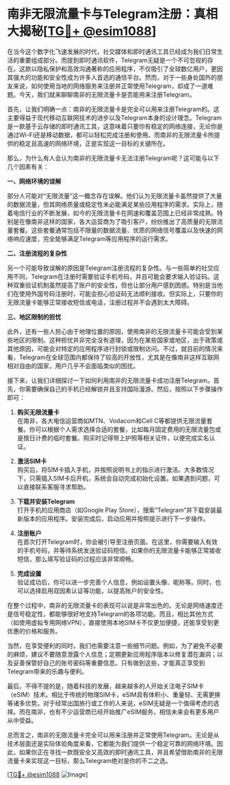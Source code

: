 # 南非无限流量卡与Telegram注册：真相大揭秘[[TG💪+ @esim1088](https://t.me/s/esim1088)]

在当今这个数字化飞速发展的时代，社交媒体和即时通讯工具已经成为我们日常生活的重要组成部分。而提到即时通讯软件，Telegram无疑是一个不可忽视的存在。这款以隐私保护和高效沟通著称的应用程序，不仅吸引了全球数亿用户，更因其强大的功能和安全性成为许多人首选的通信平台。然而，对于一些身处国外的朋友来说，如何使用当地的网络服务来注册并正常使用Telegram，却成了一道难题。今天，我们就来聊聊南非的无限流量卡是否能用来注册Telegram。

首先，让我们明确一点：南非的无限流量卡是完全可以用来注册Telegram的。这主要得益于现代移动互联网技术的进步以及Telegram本身的设计理念。Telegram是一款基于云存储的即时通讯工具，这意味着只要你有稳定的网络连接，无论你是通过Wi-Fi还是移动数据，都可以轻松完成注册和使用。而南非的无限流量卡所提供的稳定且高速的网络环境，正是实现这一目标的关键所在。

那么，为什么有人会认为南非的无限流量卡无法注册Telegram呢？这可能与以下几个因素有关：

**一、网络环境的误解**

部分人可能对“无限流量”这一概念存在误解。他们认为无限流量卡虽然提供了大量的数据流量，但其网络质量或稳定性未必能满足某些应用程序的需求。实际上，随着电信行业的不断发展，如今的无限流量卡在网速和覆盖范围上已经非常成熟。特别是在像南非这样的国家，各大运营商为了吸引客户，纷纷推出了高质量的无限流量套餐。这些套餐通常包括不限量的数据流量、优质的网络信号覆盖以及快速的网络响应速度，完全能够满足Telegram等应用程序的运行需求。

**二、注册流程的复杂性**

另一个可能导致误解的原因是Telegram注册流程的复杂性。与一些简单的社交应用不同，Telegram在注册时需要验证手机号码，并且可能会要求输入验证码。这种双重验证机制虽然提高了账户的安全性，但也让部分用户感到困惑。特别是当他们在使用外国号码注册时，可能会担心验证码无法顺利接收。但实际上，只要你的无限流量卡能够正常接收短信或电话，注册过程并不会遇到太大障碍。

**三、地区限制的担忧**

此外，还有一些人担心由于地理位置的原因，使用南非的无限流量卡可能会受到某些地区的限制。这种担忧并非完全没有道理，因为在某些国家或地区，出于政策或其他原因，可能会对特定的应用程序进行封锁或限制访问。不过，就目前的情况来看，Telegram在全球范围内都保持了较高的开放性，尤其是在像南非这样互联网相对自由的国家，用户几乎不会面临类似的困扰。

接下来，让我们详细探讨一下如何利用南非的无限流量卡成功注册Telegram。首先，你需要确保自己的手机已经解锁并且支持国际漫游。然后，按照以下步骤操作即可：

1. **购买无限流量卡**  
   在南非，各大电信运营商如MTN、Vodacom和Cell C等都提供无限流量套餐。你可以根据个人需求选择合适的套餐，比如每月固定费用的无限流量包或是按日计费的临时套餐。购买时记得带上护照等相关证件，以便完成实名认证。

2. **激活SIM卡**  
   购买后，将SIM卡插入手机，并按照说明书上的指示进行激活。大多数情况下，只需插入SIM卡后开机，系统会自动完成初始化设置。如果遇到问题，可以直接联系客服寻求帮助。

3. **下载并安装Telegram**  
   打开手机的应用商店（如Google Play Store），搜索“Telegram”并下载安装最新版本的应用程序。安装完成后，启动应用并按照提示进行下一步操作。

4. **注册账户**  
   在首次打开Telegram时，你会被引导至注册页面。在这里，你需要输入有效的手机号码，并等待系统发送验证码短信。如果你的无限流量卡能够正常接收短信，那么填写验证码的过程应该非常顺畅。

5. **完成设置**  
   验证成功后，你可以进一步完善个人信息，例如设置头像、昵称等。同时，也可以选择启用双因素认证等功能，以提高账户的安全性。

在整个过程中，南非的无限流量卡的表现可以说是非常出色的。无论是网络速度还是信号稳定性，都能够很好地支持Telegram的各项功能。而且，相比其他方式（如使用虚拟专用网络VPN），直接使用本地SIM卡不仅更加便捷，还能享受到更优惠的价格和服务。

当然，在享受便利的同时，我们也需要注意一些细节问题。例如，为了避免不必要的麻烦，建议不要随意泄露个人信息；定期更新应用程序版本以修复潜在漏洞；以及妥善保管好自己的账号密码等重要信息。只有做到这些，才能真正享受到Telegram带来的乐趣与便利。

最后，不得不提的是，随着科技的发展，越来越多的人开始关注电子SIM卡（eSIM）技术。相比于传统的物理SIM卡，eSIM具有体积小、重量轻、无需更换等诸多优势。对于经常出国旅行或工作的人来说，eSIM无疑是一个值得考虑的选择。而在南非，也有不少运营商已经开始推广eSIM服务，相信未来会有更多用户从中受益。

总而言之，南非的无限流量卡完全可以用来注册并正常使用Telegram。无论是从技术层面还是实际体验角度来看，它都能为我们提供一个稳定可靠的网络环境。因此，如果你正在寻找一款既安全又高效的即时通讯工具，并且希望借助南非的无限流量卡来实现这一目标，那么Telegram绝对是你的不二之选。

[[TG💪+ @esim1088](https://t.me/s/esim1088) ![Image](https://i.postimg.cc/4NQfJmqS/Snipaste-2025-05-13-00-14-12.png)]